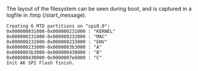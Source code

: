 The layout of the filesystem can be seen during boot, and is captured in a logfile in /tmp (/start_message).
```
Creating 6 MTD partitions on "spi0.0":
0x000000031000-0x000000231000 : "KERNEL"
0x000000231000-0x000000232000 : "MAC"
0x000000232000-0x000000233000 : "ENV"
0x000000233000-0x0000003b3000 : "A"
0x0000003b3000-0x000000430000 : "B"
0x000000430000-0x0000007e6000 : "C"
Init AK SPI Flash finish.
```

